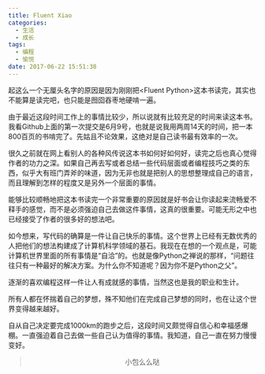 ```yaml
---
title: Fluent Xiao
categories:
  - 生活
  - 成长
tags:
  - 编程
  - 愉悦
date: 2017-06-22 15:51:38
---
```


起这么一个无厘头名字的原因是因为刚刚把\<Fluent Python>这本书读完，其实也不能算是读完吧，也只能是囫囵吞枣地硬啃一遍。

由于最近这段时间工作上的事情比较少，所以说就有比较充足的时间来读这本书。我看Github上面的第一次提交是6月9号，也就是说我用两周14天的时间，把一本800百页的书啃完了。先姑且不论效果，这绝对是自己读书最有效率的一次。

很久之前就在网上看别人的各种风传说这本书如何好如何好，读完之后也真心觉得作者的功力之深。如果自己再去写或者总结一些代码层面或者编程技巧之类的东西，似乎大有班门弄斧的味道，因为无非也就是把别人的思想整理成自己的语言，而且理解到怎样的程度又是另外一个层面的事情。

能够比较顺畅地把这本书读完一个非常重要的原因就是好书会让你读起来流畅爱不释手的感觉，而不是必须强迫自己去做这件事情，这真的很重要。可能无形之中也已经接受了作者的很多好的想法吧。

如今想来，写代码的确算是一件让自己快乐的事情。这个世界上已经有无数优秀的人把他们的想法构建成了计算机科学领域的基石。我现在在想的一个观点是，可能计算机世界里面的所有事情是“自洽”的。也就是像Python之禅说的那样，“问题往往只有一种最好的解决方案。为什么你不知道呢？因为你不是Python之父”。

逐渐的喜欢编程这样一件让人有成就感的事情，当然这也是我的职业和生计。

所有人都在怀揣着自己的梦想，殊不知他们在完成自己梦想的同时，也在让这个世界变得越来越好。

自从自己决定要完成1000km的跑步之后，这段时间又颇觉得自信心和幸福感爆棚。一直强迫着自己去做一些自己认为值得的事情。我知道，自己一直在努力慢慢变好。


><div align=center>小包么么哒</div>